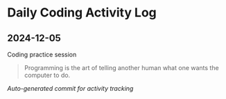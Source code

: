 # Daily Coding Activity Log

## 2024-12-05

Coding practice session

> Programming is the art of telling another human what one wants the computer to do.

*Auto-generated commit for activity tracking*
